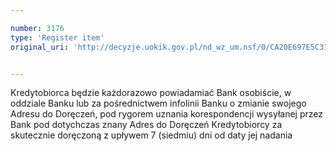```yaml
---

number: 3176
type: 'Register item'
original_uri: 'http://decyzje.uokik.gov.pl/nd_wz_um.nsf/0/CA20E697E5C31FE4C12579FF0033F23A?OpenDocument'


---
```


Kredytobiorca będzie każdorazowo powiadamiać Bank osobiście, w oddziale Banku lub za pośrednictwem infolinii Banku o zmianie swojego Adresu do Doręczeń, pod rygorem uznania korespondencji wysyłanej przez Bank pod dotychczas znany Adres do Doręczeń Kredytobiorcy za skutecznie doręczoną z upływem 7 (siedmiu) dni od daty jej nadania
